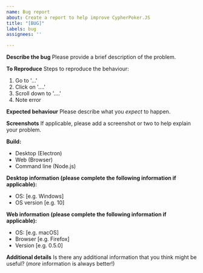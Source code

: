 ```yaml
---
name: Bug report
about: Create a report to help improve CypherPoker.JS
title: "[BUG]"
labels: bug
assignees: ''

---
```


**Describe the bug**
Please provide a brief description of the problem.

**To Reproduce**
Steps to reproduce the behaviour:
1. Go to '...'
2. Click on '....'
3. Scroll down to '....'
4. Note error

**Expected behaviour**
Please describe what you _expect_ to happen.

**Screenshots**
If applicable, please add a screenshot or two to help explain your problem.

**Build:**
 - Desktop (Electron)
 - Web (Browser)
 - Command line (Node.js)

**Desktop information (please complete the following information if applicable):**
 - OS: [e.g. Windows]
 - OS version [e.g. 10]

**Web information (please complete the following information if applicable):**
- OS: [e.g. macOS]
- Browser [e.g. Firefox]
- Version [e.g. 0.5.0]

**Additional details**
Is there any additional information that you think might be useful? (_more_ information is always better!)
